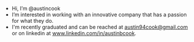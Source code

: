 - Hi, I’m @austincook
- I’m interested in working with an innovative company that has a passion for what they do.
- I'm recently graduated and can be reached at austin94cook@gmail.com or on linkedin at www.linkedin.com/in/austinbcook.
